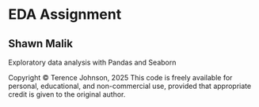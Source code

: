# EDA Assignment

## Shawn Malik

Exploratory data analysis with Pandas and Seaborn

Copyright © Terence Johnson, 2025
This code is freely available for personal, educational, and non-commercial use, provided that appropriate credit is given to the original author.
